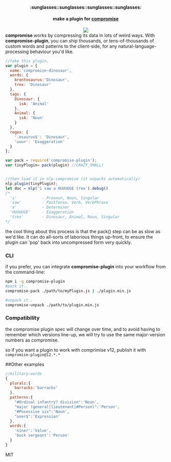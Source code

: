 <div align="center">
  <h4>:sunglasses::sunglasses::sunglasses::sunglasses:</h4>
  <h4>
    make a plugin for <b><a href="https://github.com/nlp-compromise/compromise">compromise</a></b>
  </h4>
  <a href="https://npmjs.org/package/compromise-plugin">
    <img src="https://img.shields.io/npm/v/compromise-plugin.svg?style=flat-square" />
  </a>
</div>
<b>compromise</b> works by compressing its data in lots of weird ways.
With <b>compromise-plugin</b>, you can ship thousands, or tens-of-thousands of custom words and patterns to the client-side, for any natural-language-processing behaviour you'd like.

```js
//take this plugin,
var plugin = {
  name:'compromise-dinosaur',
  words: {
    brontosaurus:'Dinosaur',
    trex: 'Dinosaur'
  },
  tags: {
    Dinosaur: {
      isA: 'Animal'
    },
    Animal: {
      isA: 'Noun'
    }
  },
  regex: {
    '.osaurus$': 'Dinosaur',
    'uuu+': 'Exaggeration'
  }
};

var pack = require('compromise-plugin');
var tinyPlugin= pack(plugin) //CRAZY_SMALL!


//then load it in nlp-compromise (it unpacks automatically)
nlp.plugin(tinyPlugin);
let doc = nlp('i saw a HUUUUGE trex').debug()
/*
  'i'           - Pronoun, Noun, Singular
  'saw'         - PastTense, Verb, VerbPhrase
  'a'           - Determiner
  'HUUUUGE'     - Exaggeration
  'trex'        - Dinosaur, Animal, Noun, Singular
*/
```

the cool thing about this process is that the pack() step can be as slow as we'd like.
It can do all-sorts of laborious things up-front, to ensure the plugin can 'pop' back into uncompressed form very quickly.

### CLI
if you prefer, you can integrate **compromise-plugin** into your workflow from the command-line:
```bash
npm i -g compromise-plugin
#pack it..
compromise-pack ./path/to/myPlugin.js | ./plugin.min.js

#unpack it..
compromise-unpack ./path/to/plugin.min.js
```

### Compatibility
the compromise plugin spec will change over time, and to avoid having to remember which versions line-up, we will try to use the same major-version numbers as compromise.

so if you want a plugin to work with comprimise v12, publish it with `compromise-plugin@12.*.*`

##Other examples
```js
//military-words
{
  plurals:{
    barracks:'barracks'
  },
  patterns:{
    "#Ordinal infantry? division":'Noun',
    "major (general|lieutenant|#Person)":'Person',
    "#Posessive six":'Noun',
    "over$":'Expression'
  },
  words:{
    'niner':'Value',
    'buck sergeant':'Person'
  }
}
```

MIT
